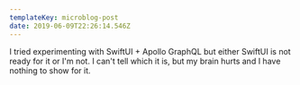 ```yaml
---
templateKey: microblog-post
date: 2019-06-09T22:26:14.546Z
---
```


I tried experimenting with SwiftUI + Apollo GraphQL but either SwiftUI is not ready for it or I'm not. I can't tell which it is, but my brain hurts and I have nothing to show for it.
